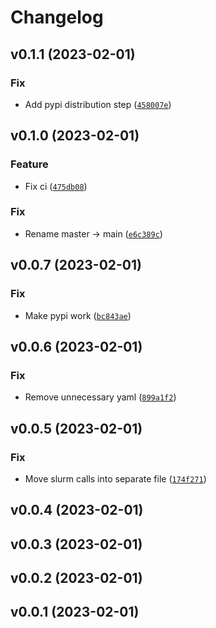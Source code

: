 # Changelog

<!--next-version-placeholder-->

## v0.1.1 (2023-02-01)
### Fix
* Add pypi distribution step ([`458007e`](https://github.com/eugene-prout/slutil/commit/458007e6334e1f0dd4801f58fcb00ac201c801e9))

## v0.1.0 (2023-02-01)
### Feature
* Fix ci ([`475db08`](https://github.com/eugene-prout/slutil/commit/475db08eb166b918c79b070a3ac1187494d6d236))

### Fix
* Rename master -> main ([`e6c389c`](https://github.com/eugene-prout/slutil/commit/e6c389c4c4d7f88ef9ee81b2ff0c0c68701b9388))

## v0.0.7 (2023-02-01)
### Fix
* Make pypi work ([`bc843ae`](https://github.com/eugene-prout/slutil/commit/bc843aef8584bc8750e95d65adf5935f06edd06b))

## v0.0.6 (2023-02-01)
### Fix
* Remove unnecessary yaml ([`899a1f2`](https://github.com/eugene-prout/slutil/commit/899a1f22a7c8b37f9695a089f400040bace95a4f))

## v0.0.5 (2023-02-01)
### Fix
* Move slurm calls into separate file ([`174f271`](https://github.com/eugene-prout/slutil/commit/174f2717e7466079965a0688079ed25ae1da782e))

## v0.0.4 (2023-02-01)


## v0.0.3 (2023-02-01)


## v0.0.2 (2023-02-01)


## v0.0.1 (2023-02-01)

